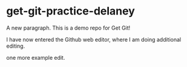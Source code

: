 # get-git-practice-delaney

A new paragraph.
This is a demo repo for Get Git!

I have now entered the Github web editor, where I am doing additional editing. 

one more example edit. 
